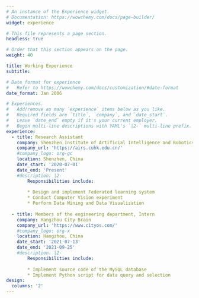 ```yaml
---
# An instance of the Experience widget.
# Documentation: https://wowchemy.com/docs/page-builder/
widget: experience

# This file represents a page section.
headless: true

# Order that this section appears on the page.
weight: 40

title: Working Experience
subtitle:

# Date format for experience
#   Refer to https://wowchemy.com/docs/customization/#date-format
date_format: Jan 2006

# Experiences.
#   Add/remove as many `experience` items below as you like.
#   Required fields are `title`, `company`, and `date_start`.
#   Leave `date_end` empty if it's your current employer.
#   Begin multi-line descriptions with YAML's `|2-` multi-line prefix.
experience:
  - title: Research Assistant 
    company: Shenzhen Institute of Artificial Intelligence and Robotics for Society
    company_url: 'https://airs.cuhk.edu.cn/'
    #company_logo: org-gc
    location: Shenzhen, China
    date_start: '2020-07-01'
    date_end: 'Present'
    #description: |2-
        Responsibilities include:
        
        * Design and implement Federated learning system 
        * Conduct Computer Vision experiment
        * Perform Data Mining and Data Visualization
        
  - title: Members of the engineering department, Intern
    company: Hangzhou City Brain
    company_url: 'https://www.cityos.com/'
    #company_logo: org-x
    location: Hangzhou, China
    date_start: '2021-07-13'
    date_end: '2021-09-25'
    #description: |2-
        Responsibilities include:
        
        * Implement source code of the MySQL database
        * Implement Python script for data query and selection
design:
  columns: '2'
---
```

